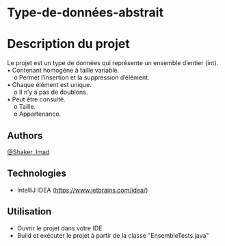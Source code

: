 # Type-de-données-abstrait

# Description du projet
Le projet est un type de données qui représente un ensemble d’entier (int).  
• Contenant homogène à taille variable.  
&nbsp; &nbsp;    o Permet l’insertion et la suppression d’élément.  
• Chaque élément est unique.  
&nbsp; &nbsp;    o Il n’y a pas de doublons.  
• Peut être consulté.  
&nbsp; &nbsp;    o Taille.  
&nbsp; &nbsp;    o Appartenance.  

## Authors
[@Shaker, Imad](https://gitlab.info.uqam.ca/bouarfa.imad)

## Technologies
* IntelliJ IDEA (https://www.jetbrains.com/idea/)

## Utilisation
* Ouvrir le projet dans votre IDE
* Build et exécuter le projet à partir de la classe "EnsembleTests.java"

